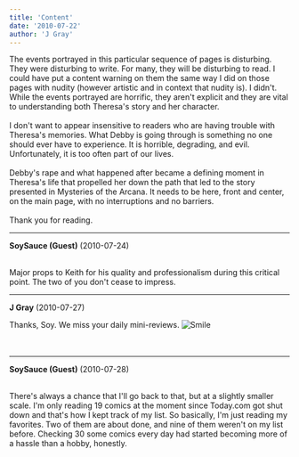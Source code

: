 ```yaml
---
title: 'Content'
date: '2010-07-22'
author: 'J Gray'
---
```


The events portrayed in this particular sequence of pages is disturbing. They were disturbing to write. For many, they will be disturbing to read. I could have put a content warning on them the same way I did on those pages with nudity (however artistic and in context that nudity is). I didn't. While the events portrayed are horrific, they aren't explicit and they are vital to understanding both Theresa's story and her character.<br><br>I don't want to appear insensitive to readers who are having trouble with Theresa's memories. What Debby is going through is something no one should ever have to experience. It is horrible, degrading, and evil. Unfortunately, it is too often part of our lives. <br><br>Debby's rape and what happened after became a defining moment in Theresa's life that propelled her down the path that led to the story presented in Mysteries of the Arcana. It needs to be here, front and center, on the main page, with no interruptions and no barriers.<br><br>Thank you for reading.<br>

---
**SoySauce (Guest)** (2010-07-24)

<br> Major props to Keith for his quality and professionalism during this critical point. The two of you don't cease to impress.

---
**J Gray** (2010-07-27)

Thanks, Soy. We miss your daily mini-reviews. <img src="//smilies/smile.gif" alt="Smile" border="0"><br><br><br>

---
**SoySauce (Guest)** (2010-07-28)

<br> There's always a chance that I'll go back to that, but at a slightly smaller scale. I'm only reading 19 comics at the moment since Today.com got shut down and that's how I kept track of my list. So basically, I'm just reading my favorites. Two of them are about done, and nine of them weren't on my list before. Checking 30 some comics every day had started becoming more of a hassle than a hobby, honestly.

